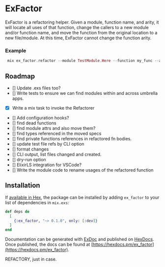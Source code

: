 # ExFactor

ExFactor is a refactoring helper. Given a module, function name, and arity, it will locate all uses of
that function, change the callers to a new module and/or function name, and move the function from the original location
to a new file/module. At this time, ExFactor cannot change the function arity.


### Example
```elixir
 mix ex_factor.refactor --module TestModule.Here --function my_func --arity 1 --target NewModule.Test
```

## Roadmap

  - [] Update .exs files too?
  - [] Write tests to ensure we can find modules within and across umbrella apps.
  - [X] Write a mix task to invoke the Refactorer
  - [] Add configuration hooks?
  - [] find dead functions
  - [] find module attrs and also move them?
  - [] find types referenced in the moved specs
  - [] find private functions references in refactored fn bodies.
  - [] update test file refs by CLI option
  - [] format changes
  - [] CLI output, list files changed and created.
  - [] dry-run option
  - [] ElixirLS integration for VSCode?
  - [] Write the module code to rename usages of the refactored function


## Installation

If [available in Hex](https://hex.pm/docs/publish), the package can be installed
by adding `ex_factor` to your list of dependencies in `mix.exs`:

```elixir
def deps do
  [
    {:ex_factor, "~> 0.1.0", only: [:dev]}
  ]
end
```

Documentation can be generated with [ExDoc](https://github.com/elixir-lang/ex_doc)
and published on [HexDocs](https://hexdocs.pm). Once published, the docs can
be found at [https://hexdocs.pm/ex_factor](https://hexdocs.pm/ex_factor).

REFACTORY, just in case.